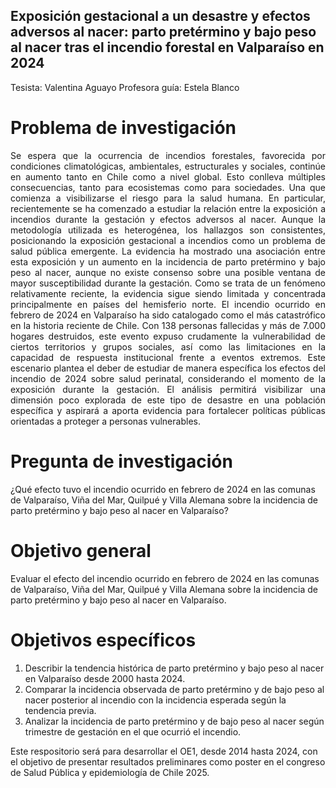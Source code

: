 ## Exposición gestacional a un desastre y efectos adversos al nacer: parto pretérmino y bajo peso al nacer tras el incendio forestal en Valparaíso en 2024

Tesista: Valentina Aguayo
Profesora guía: Estela Blanco


# Problema de investigación
<p align="justify">
Se espera que la ocurrencia de incendios forestales, favorecida por condiciones climatológicas, ambientales, estructurales y sociales, continúe en aumento tanto en Chile como a nivel global. Esto conlleva múltiples consecuencias, tanto para ecosistemas como para sociedades. Una que comienza a visibilizarse el riesgo para la salud humana. En particular, recientemente se ha comenzado a estudiar la relación entre la exposición a incendios durante la gestación y efectos adversos al nacer. Aunque la metodología utilizada es heterogénea, los hallazgos son consistentes, posicionando la exposición gestacional a incendios como un problema de salud pública emergente. La evidencia ha mostrado una asociación entre esta exposición y un aumento en la incidencia de parto pretérmino y bajo peso al nacer, aunque no existe consenso sobre una posible ventana de mayor susceptibilidad durante la gestación. Como se trata de un fenómeno relativamente reciente, la evidencia sigue siendo limitada y concentrada principalmente en países del hemisferio norte. 
El incendio ocurrido en febrero de 2024 en Valparaíso ha sido catalogado como el más catastrófico en la historia reciente de Chile. Con 138 personas fallecidas y más de 7.000 hogares destruidos, este evento expuso crudamente la vulnerabilidad de ciertos territorios y grupos sociales, así como las limitaciones en la capacidad de respuesta institucional frente a eventos extremos. Este escenario plantea el deber de estudiar de manera específica los efectos del incendio de 2024 sobre salud perinatal, considerando el momento de la exposición durante la gestación. El análisis permitirá visibilizar una dimensión poco explorada de este tipo de desastre en una población específica y aspirará a aporta evidencia para fortalecer políticas públicas orientadas a proteger a personas vulnerables. 
</p>

# Pregunta de investigación
¿Qué efecto tuvo el incendio ocurrido en febrero de 2024 en las comunas de Valparaíso, Viña del Mar, Quilpué y Villa Alemana sobre la incidencia de parto pretérmino y bajo peso al nacer en Valparaíso? 

# Objetivo general 
Evaluar el efecto del incendio ocurrido en febrero de 2024 en las comunas de Valparaíso, Viña del Mar, Quilpué y Villa Alemana sobre la incidencia de parto pretérmino y bajo peso al nacer en Valparaíso.

# Objetivos específicos
1. Describir la tendencia histórica de parto pretérmino y bajo peso al nacer en Valparaíso desde 2000 hasta 2024.
2. Comparar la incidencia observada de parto pretérmino y de bajo peso al nacer posterior al incendio con la incidencia esperada según la tendencia previa.
3. Analizar la incidencia de parto pretérmino y de bajo peso al nacer según trimestre de gestación en el que ocurrió el incendio. 




Este respositorio será para desarrollar el OE1, desde 2014 hasta 2024, con el objetivo de presentar resultados preliminares como poster en el congreso de Salud Pública y epidemiología de Chile 2025. 


